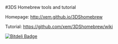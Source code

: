 #3DS Homebrew tools and tutorial

Homepage: http://xem.github.io/3DShomebrew

Tutorial: https://github.com/xem/3DShomebrew/wiki

[![Bitdeli Badge](https://d2weczhvl823v0.cloudfront.net/xem/3dshomebrew/trend.png)](https://bitdeli.com/free "Bitdeli Badge")
